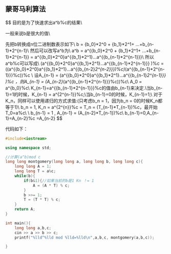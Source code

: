 

## 蒙哥马利算法


$$
目的是为了快速求出a^b\%c的结果\\

一般来说b是很大的值\\

先把b转换成n位二进制数表示如下\\
b = {b_0}*2^0 + {b_1}*2^1+ ...+b_{n-1}*2^{n-1}\\
然后可以改写a^b为\\
a^b = a^{{b_0}*2^0 + {b_1}*2^1+ ...+b_{n-1}*2^{n-1}} = a^{{b_0}*2^0}a^{{b_1}*2^1}...a^{{b_{n-1}*2^{n-1}}}\\
所以a^b\%c可以写成\\
(a^{{b_0}*2^0}a^{{b_1}*2^1}...a^{{b_{n-1}*2^{n-1}}} )\%c = ((a^{{b_0}*2^0}a^{{b_1}*2^1}...a^{{b_{n-2}*2^{n-2}}})\%c)*(a^{{b_{n-1}*2^{n-1}}}\%c))\%c \\
设A_{n-1} = (a^{{b_0}*2^0}a^{{b_1}*2^1}...a^{{b_{n-1}*2^{n-1}}} )\%c ，则A_{n-1} = (A_{n-2}*(a^{{b_{n-1}*2^{n-1}}}\%c))\%c\\
A_0 = a^{b_0}\%c\\
K_{n-1}=a^{{b_{n-1}*2^{n-1}}}\%c的值由b_{n-1}来决定.\\当b_{n-1}=1的时候，K_{n-1} = a^{2^{n-1}}\%c;\\当b_{n-1}=0的时候，K_{n-1}=1;\\
对于K_n，同样可以使用递归的方式求值:(只考虑b_n = 1，因为b_n = 0的时候K_n都等于1)\\
b_n = 1, K_n = a^{2^{n}}\%c = T_n = (T_{n-1}*T_{n-1})\%c，最开始T_0=a\%c\\
\\
b_{n-1} = 1 , A_{n-1} = (A_{n-2}*T_{n-1})\%c\\
b_{n-1}=0,A_{n-1}=A_{n-2}\%c =A_{n-2}
$$




代码如下：

```c++
#include<iostream>

using namespace std;

//计算(a^b)mod c
long long montgomery(long long a, long long b, long long c){
    long long A = 1;
    long long T = a%c;
    while(b){
        if(b&1){//如果当前的b是1 Kn ！= 1
            A = (A * T) % c;
        }
        b >>= 1;
        T = (T * T) % c;
    }
    return A;
}

int main(){
    long long a,b,c;
    cin >> a >> b >> c;
    printf("%lld^%lld mod %lld=%lld\n",a,b,c, montgomery(a,b,c));

}


```
